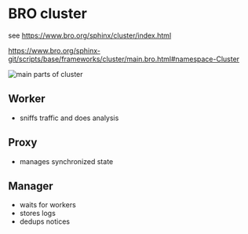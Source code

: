 # BRO cluster

see https://www.bro.org/sphinx/cluster/index.html

https://www.bro.org/sphinx-git/scripts/base/frameworks/cluster/main.bro.html#namespace-Cluster

![main parts of cluster](https://www.bro.org/sphinx/_images/deployment.png)

## Worker

 * sniffs traffic and does analysis 

## Proxy

 * manages synchronized state

## Manager

 * waits for workers
 * stores logs
 * dedups notices
